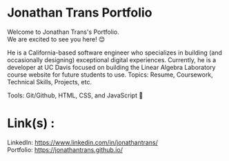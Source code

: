 # Jonathan Trans Portfolio
Welcome to Jonathan Trans's Portfolio. \
We are excited to see you here! 😊 

He is a California-based software engineer who specializes in building (and occasionally designing) exceptional digital experiences. Currently, he is a developer at UC Davis focused on building the Linear Algebra Laboratory course website for future students to use.
Topics: Resume, Coursework, Technical Skills, Projects, etc. 

Tools: Git/Github, HTML, CSS, and JavaScript 👻

# Link(s) : 
LinkedIn: https://www.linkedin.com/in/jonathantrans/ \
Portfolio: https://jonathantrans.github.io/

